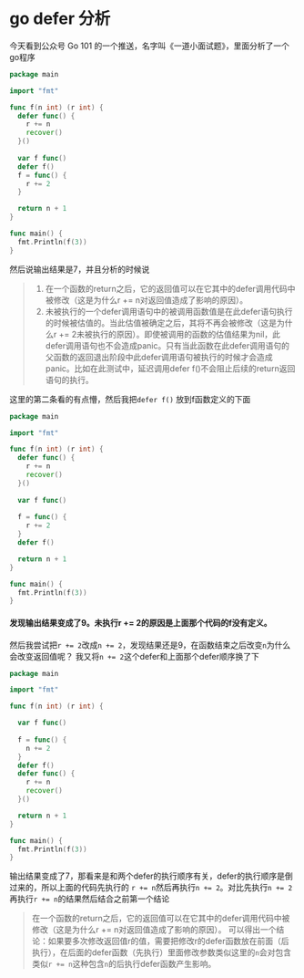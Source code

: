 # go defer 分析


今天看到公众号 Go 101 的一个推送，名字叫《一道小面试题》，里面分析了一个go程序
```go
package main

import "fmt"

func f(n int) (r int) {
  defer func() {
    r += n
    recover()
  }()
  
  var f func()
  defer f()
  f = func() {
    r += 2
  }

  return n + 1
}

func main() {
  fmt.Println(f(3))
}
```
然后说输出结果是7，并且分析的时候说
>1. 在一个函数的return之后，它的返回值可以在它其中的defer调用代码中被修改（这是为什么r += n对返回值造成了影响的原因）。
>2. 未被执行的一个defer调用语句中的被调用函数值是在此defer语句执行的时候被估值的。当此估值被确定之后，其将不再会被修改（这是为什么r += 2未被执行的原因）。即使被调用的函数的估值结果为nil，此defer调用语句也不会造成panic。只有当此函数在此defer调用语句的父函数的返回退出阶段中此defer调用语句被执行的时候才会造成panic。比如在此测试中，延迟调用defer f()不会阻止后续的return返回语句的执行。

这里的第二条看的有点懵，然后我把`defer f()` 放到f函数定义的下面
```go
package main

import "fmt"

func f(n int) (r int) {
  defer func() {
    r += n
    recover()
  }()
  
  var f func()
  
  f = func() {
    r += 2
  }
  defer f()

  return n + 1
}

func main() {
  fmt.Println(f(3))
}
```
#### 发现输出结果变成了9。未执行r += 2的原因是上面那个代码的f没有定义。
然后我尝试把`r += 2`改成`n += 2`，发现结果还是9，在函数结束之后改变`n`为什么会改变返回值呢？
我又将`n += 2`这个defer和上面那个defer顺序换了下
```go
package main

import "fmt"

func f(n int) (r int) {

  var f func()
  
  f = func() {
    n += 2
  }
  defer f()
  defer func() {
    r += n
    recover()
  }()

  return n + 1
}

func main() {
  fmt.Println(f(3))
}
```
输出结果变成了7，那看来是和两个defer的执行顺序有关，defer的执行顺序是倒过来的，所以上面的代码先执行的 `r += n`然后再执行`n += 2`。对比先执行`n += 2`再执行`r += n`的结果然后结合之前第一个结论
> 在一个函数的return之后，它的返回值可以在它其中的defer调用代码中被修改（这是为什么r += n对返回值造成了影响的原因）。
可以得出一个结论：如果要多次修改返回值r的值，需要把修改r的defer函数放在前面（后执行），在后面的defer函数（先执行）里面修改参数类似这里的`n`会对包含类似`r += n`这种包含`n`的后执行defer函数产生影响。
